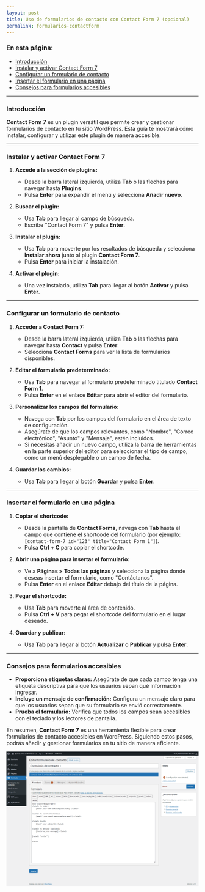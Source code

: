 ```yaml
---
layout: post
title: Uso de formularios de contacto con Contact Form 7 (opcional)
permalink: formularios-contactform
---
```


### En esta página:

- [Introducción](#introducción)
- [Instalar y activar Contact Form 7](#instalar-y-activar-contact-form-7)
- [Configurar un formulario de contacto](#configurar-un-formulario-de-contacto)
- [Insertar el formulario en una página](#insertar-el-formulario-en-una-página)
- [Consejos para formularios accesibles](#consejos-para-formularios-accesibles)

---

### Introducción

**Contact Form 7** es un plugin versátil que permite crear y gestionar formularios de contacto en tu sitio WordPress. Esta guía te mostrará cómo instalar, configurar y utilizar este plugin de manera accesible.

---

### Instalar y activar Contact Form 7

1. **Accede a la sección de plugins:**  
   - Desde la barra lateral izquierda, utiliza **Tab** o las flechas para navegar hasta **Plugins**.  
   - Pulsa **Enter** para expandir el menú y selecciona **Añadir nuevo**.

2. **Buscar el plugin:**  
   - Usa **Tab** para llegar al campo de búsqueda.  
   - Escribe "Contact Form 7" y pulsa **Enter**.

3. **Instalar el plugin:**  
   - Usa **Tab** para moverte por los resultados de búsqueda y selecciona **Instalar ahora** junto al plugin **Contact Form 7**.  
   - Pulsa **Enter** para iniciar la instalación.

4. **Activar el plugin:**  
   - Una vez instalado, utiliza **Tab** para llegar al botón **Activar** y pulsa **Enter**.

---

### Configurar un formulario de contacto

1. **Acceder a Contact Form 7:**  
   - Desde la barra lateral izquierda, utiliza **Tab** o las flechas para navegar hasta **Contact** y pulsa **Enter**.  
   - Selecciona **Contact Forms** para ver la lista de formularios disponibles.

2. **Editar el formulario predeterminado:**  
   - Usa **Tab** para navegar al formulario predeterminado titulado **Contact Form 1**.  
   - Pulsa **Enter** en el enlace **Editar** para abrir el editor del formulario.

3. **Personalizar los campos del formulario:**  
   - Navega con **Tab** por los campos del formulario en el área de texto de configuración.  
   - Asegúrate de que los campos relevantes, como "Nombre", "Correo electrónico", "Asunto" y "Mensaje", estén incluidos.  
   - Si necesitas añadir un nuevo campo, utiliza la barra de herramientas en la parte superior del editor para seleccionar el tipo de campo, como un menú desplegable o un campo de fecha.

4. **Guardar los cambios:**  
   - Usa **Tab** para llegar al botón **Guardar** y pulsa **Enter**.

---

### Insertar el formulario en una página

1. **Copiar el shortcode:**  
   - Desde la pantalla de **Contact Forms**, navega con **Tab** hasta el campo que contiene el shortcode del formulario (por ejemplo: `[contact-form-7 id="123" title="Contact Form 1"]`).  
   - Pulsa **Ctrl + C** para copiar el shortcode.

2. **Abrir una página para insertar el formulario:**  
   - Ve a **Páginas > Todas las páginas** y selecciona la página donde deseas insertar el formulario, como "Contáctanos".  
   - Pulsa **Enter** en el enlace **Editar** debajo del título de la página.

3. **Pegar el shortcode:**  
   - Usa **Tab** para moverte al área de contenido.  
   - Pulsa **Ctrl + V** para pegar el shortcode del formulario en el lugar deseado.

4. **Guardar y publicar:**  
   - Usa **Tab** para llegar al botón **Actualizar** o **Publicar** y pulsa **Enter**.

---

### Consejos para formularios accesibles

- **Proporciona etiquetas claras:** Asegúrate de que cada campo tenga una etiqueta descriptiva para que los usuarios sepan qué información ingresar.  
- **Incluye un mensaje de confirmación:** Configura un mensaje claro para que los usuarios sepan que su formulario se envió correctamente.  
- **Prueba el formulario:** Verifica que todos los campos sean accesibles con el teclado y los lectores de pantalla.

En resumen, **Contact Form 7** es una herramienta flexible para crear formularios de contacto accesibles en WordPress. Siguiendo estos pasos, podrás añadir y gestionar formularios en tu sitio de manera eficiente.

![Captura de pantalla del área de administración de WordPress donde se muestra el apartado Contact Form 7, especificamente la sección de edición del formulario de contacto del sitio.](images/formularios-contactform.png)